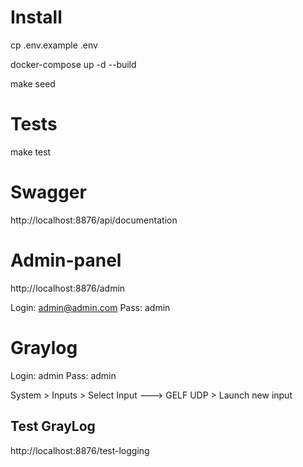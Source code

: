 # Install

cp .env.example .env

docker-compose up -d --build

make seed

# Tests

make test

# Swagger

http://localhost:8876/api/documentation

# Admin-panel

http://localhost:8876/admin

Login: admin@admin.com
Pass: admin

# Graylog

Login: admin
Pass: admin

System > Inputs > Select Input ---> GELF UDP > Launch new input

## Test GrayLog

http://localhost:8876/test-logging
